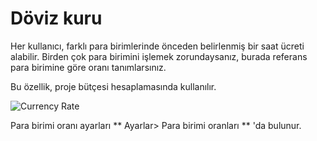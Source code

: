 Döviz kuru
==============

Her kullanıcı, farklı para birimlerinde önceden belirlenmiş bir saat ücreti alabilir.
Birden çok para birimini işlemek zorundaysanız, burada referans para birimine göre oranı tanımlarsınız.

Bu özellik, proje bütçesi hesaplamasında kullanılır.

![Currency Rate](screenshots/currency-rate.png)

Para birimi oranı ayarları ** Ayarlar> Para birimi oranları ** 'da bulunur.
